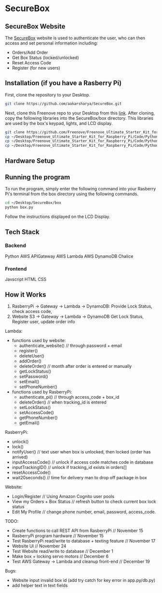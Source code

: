# SecureBox

## SecureBox Website
The [SecureBox](https://aakarsharya.github.io/SecureBox/) website is used to authenticate the user, who can then access and set personal information including:
- Orders/Add Order
- Get Box Status (locked/unlocked)
- Reset Access Code
- Register (for new users) 

## Installation (if you have a Rasberry Pi)
First, clone the repository to your Desktop.
```bash
git clone https://github.com/aakarsharya/SecureBox.git
```
Next, clone this Freenove repo to your Desktop from this [link](https://github.com/Freenove/Freenove_Ultimate_Starter_Kit_for_Raspberry_Pi). After cloning, copy the following libraries into the SecureBox/box directory. This libraries are used by the box's keypad, lights, and LCD display.
```bash
git clone https://github.com/Freenove/Freenove_Ultimate_Starter_Kit_for_Raspberry_Pi.git
cp ~/Desktop/Freenove_Ultimate_Starter_Kit_for_Raspberry_Pi/Code/Python_Code/22.1.1_MatrixKeypad/Keypad.py ~/Desktop/SecureBox/box
cp ~/Desktop/Freenove_Ultimate_Starter_Kit_for_Raspberry_Pi/Code/Python_Code/20.1.1_I2CLCD1602/Adafruit_LCD1602.py ~/Desktop/SecureBox/box
cp ~/Desktop/Freenove_Ultimate_Starter_Kit_for_Raspberry_Pi/Code/Python_Code/20.1.1_I2CLCD1602/PCF8574.py ~/Desktop/SecureBox/box
```

## Hardware Setup

## Running the program
To run the program, simply enter the following command into your Rasberry Pi's terminal from the box directory using the following commands.
```bash
cd ~/Desktop/SecureBox/box
python box.py
```
Follow the instructions displayed on the LCD Display.

## Tech Stack
### Backend
Python
AWS APIGateway
AWS Lambda
AWS DynamoDB
Chalice

### Frontend
Javscript
HTML
CSS

## How it Works
1. RasberryPi -> Gateway -> Lambda -> DynamoDB:		Provide Lock Status, check access code, 
2. Website S3 -> Gateway -> Lambda -> DynamoDB		Get Lock Status, Register user, update order info

Lambda:
- functions used by website:
	- authenticate_website()			// through password + email
	- register()				
	- deleteUser()				
	- addOrder()				
	- deleteOrder()						// month after order is entered or manually
	- getLockStatus()			
	- setPassword()				
	- setEmail()				
	- setPhoneNumber()			
- functions used by RasberryPi:	
	- authenticate_pi()					// through access_code + box_id
	- deleteOrder()						// when tracking_id is entered 
	- setLockStatus()			
	- setAccessCode()			
	- getPhoneNumber()			
	- getEmail()				
	
RasberryPi:
- unlock()						
- lock()						
- notifyUser() 							// text user when box is unlocked, then locked (order has arrived)
- inputAccessCode()						// unlock if access code matches code in database
- inputTrackingID()						// unlock if tracking_id exists in orders[]
- resetAccessCode()				
- wait20seconds()						// time for delivery man to drop off package in box

Website:
- Login/Register						// Using Amazon Cognito user pools
- View my Orders + Box Status			// refresh button to check current box lock status 
- Edit My Profile 						// change phone number, email, password, access_code.

TODO:
- Create functions to call REST API from RasberryPi				// November 15
- RasberryPi program hardware									// November 15
- Test RasberryPi read/write to database + texting feature		// November 17
- Website UI 											        // November 24
- Test Website read/write to database 							// December 1
- Make box + locking servo motors								// December 6
- Test AWS Gateway -> Lambda and cleanup front-end				// December 19

Bugs:
- Website input invalid box id (add try catch for key error in app.py/db.py)
- add helper text in text fields
